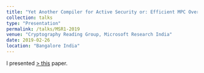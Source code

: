 ```yaml
---
title: "Yet Another Compiler for Active Security or: Efficient MPC Over Arbitrary Rings by Damgård et al."
collection: talks
type: "Presentation"
permalink: /talks/MSR1-2019
venue: "Cryptography Reading Group, Microsoft Research India"
date: 2019-02-26
location: "Bangalore India"
---
```

I presented [> this](https://eprint.iacr.org/2017/908.pdf) paper.
